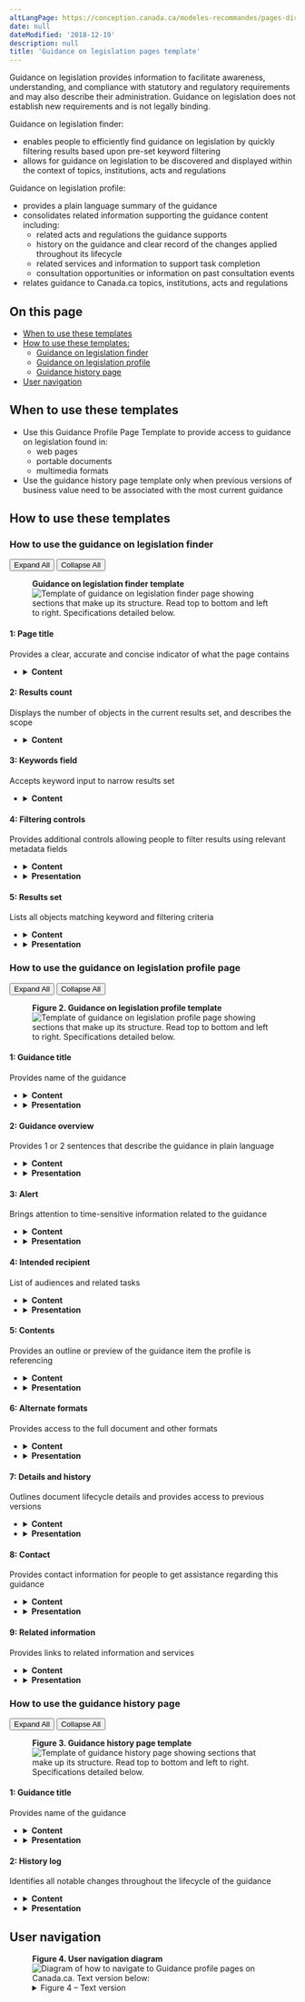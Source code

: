 ```yaml
---
altLangPage: https://conception.canada.ca/modeles-recommandes/pages-directives-lois.html
date: null
dateModified: '2018-12-19'
description: null
title: 'Guidance on legislation pages template'
---
```



<div>
 
 <section>
  <p>
   Guidance on legislation provides information to facilitate awareness, understanding, and compliance with statutory and regulatory requirements and may also describe their administration. Guidance on legislation does not establish new requirements and is not legally binding.
  </p>
  <p>
   Guidance on legislation finder:
  </p>
  <ul>
   <li>
    enables people to efficiently find guidance on legislation by quickly filtering results based upon pre-set keyword filtering
   </li>
   <li>
    allows for guidance on legislation to be discovered and displayed within the context of topics, institutions, acts and regulations
   </li>
  </ul>
  <p>
   Guidance on legislation profile:
  </p>
  <ul>
   <li>
    provides a plain language summary of the guidance
   </li>
   <li>
    consolidates related information supporting the guidance content including:
    <ul>
     <li>
      related acts and regulations the guidance supports
     </li>
     <li>
      history on the guidance and clear record of the changes applied throughout its lifecycle
     </li>
     <li>
      related services and information to support task completion
     </li>
     <li>
      consultation opportunities or information on past consultation events
     </li>
    </ul>
   </li>
   <li>
    relates guidance to Canada.ca topics, institutions, acts and regulations
   </li>
  </ul>
 </section>
 <section>
  <h2>
   On this page
  </h2>
  <ul>
   <li>
    <a href="#use">
     When to use these templates
    </a>
   </li>
   <li>
    <a href="#specifications">
     How to use these templates:
    </a>
    <ul>
     <li>
      <a href="#finder">
       Guidance on legislation finder
      </a>
     </li>
     <li>
      <a href="#profile">
       Guidance on legislation profile
      </a>
     </li>
     <li>
      <a href="#history">
       Guidance history page
      </a>
     </li>
    </ul>
   </li>
   <li>
    <a href="#navigation">
     User navigation
    </a>
   </li>
  </ul>
 </section>
 <section>
  <h2 id="use">
   When to use these templates
  </h2>
  <ul>
   <li>
    Use this Guidance Profile Page Template to provide access to guidance on legislation found in:
    <ul>
     <li>
      web pages
     </li>
     <li>
      portable documents
     </li>
     <li>
      multimedia formats
     </li>
    </ul>
   </li>
   <li>
    Use the guidance history page template only when previous versions of business value need to be associated with the most current guidance
   </li>
  </ul>
 </section>
 <section>
  <h2 id="specifications">
   How to use these templates
  </h2>
  <section>
   <h3 id="finder">
    How to use the guidance on legislation finder
   </h3>
   <div class="btn-group mrgn-bttm-sm">
    <button class="btn btn-default wb-toggle" data-toggle='{"selector": "details", "parent": "#template-elements", "type": "on"}' type="button">
     Expand All
    </button>
    <button class="btn btn-default wb-toggle" data-toggle='{"selector": "details", "parent": "#template-elements", "type": "off"}' type="button">
     Collapse All
    </button>
   </div>
   <div class="row">
    <div class="col-lg-6 pull-right">
     <figure class="mrgn-bttm-lg">
      <figcaption class="text-center">
       <b>
        Guidance on legislation finder template
       </b>
      </figcaption>
      <img alt="Template of guidance on legislation finder page showing sections that make up its structure. Read top to bottom and left to right. Specifications detailed below." class="full-width" src="https://www.canada.ca/content//dam/tbs-sct/images/government-communications/canada-content-style-guide/guidance-finder-eng.jpg"/>
     </figure>
    </div>
    <div class="col-lg-6 pull-left">
     <section id="template-elements">
      <section>
       <h4>
        1: Page title
       </h4>
       <p>
        Provides a clear, accurate and concise indicator of what the page contains
       </p>
       <ul class="list-unstyled">
        <li id="element1-1">
         <details class="mrgn-bttm-sm">
          <summary class="wb-toggle" data-toggle='{"print":"on"}'>
           <strong>
            Content
           </strong>
          </summary>
          <ul>
           <li>
            go to the
            <a href="./pages-index.html#finder">
             Finder page
            </a>
           </li>
          </ul>
         </details>
        </li>
       </ul>
      </section>
      <section>
       <h4>
        2: Results count
       </h4>
       <p>
        Displays the number of objects in the current results set, and describes the scope
       </p>
       <ul class="list-unstyled">
        <li id="element1-2">
         <details class="mrgn-bttm-sm">
          <summary class="wb-toggle" data-toggle='{"print":"on"}'>
           <strong>
            Content
           </strong>
          </summary>
          <ul>
           <li>
            go to the
            <a href="./pages-index.html#finder">
             Finder page
            </a>
           </li>
          </ul>
         </details>
        </li>
       </ul>
      </section>
      <section>
       <h4>
        3: Keywords field
       </h4>
       <p>
        Accepts keyword input to narrow results set
       </p>
       <ul class="list-unstyled">
        <li id="element1-3">
         <details class="mrgn-bttm-sm">
          <summary class="wb-toggle" data-toggle='{"print":"on"}'>
           <strong>
            Content
           </strong>
          </summary>
          <ul>
           <li>
            go to the
            <a href="./pages-index.html#finder">
             Finder page
            </a>
           </li>
          </ul>
         </details>
        </li>
       </ul>
      </section>
      <section>
       <h4>
        4: Filtering controls
       </h4>
       <p>
        Provides additional controls allowing people to filter results using relevant metadata fields
       </p>
       <ul class="list-unstyled">
        <li id="element1-4">
         <details class="mrgn-bttm-sm">
          <summary class="wb-toggle" data-toggle='{"print":"on"}'>
           <strong>
            Content
           </strong>
          </summary>
          <ul>
           <li>
            the collapsible element containing the filtering controls should be closed by default on page load, when viewed on smaller screen sizes (mobile devices), and  open by default on desktop (large) displays
           </li>
           <li>
            entering filtering values and pressing the “Apply filters” button should never reset existing values in the keywords field above
            <ul>
             <li>
              all values entered by a person should persist until they have been intentionally cleared
             </li>
            </ul>
           </li>
           <li>
            should use the following filters:
            <dl class="dl-horizontal">
             <dt>
              <strong>
               Type
              </strong>
             </dt>
             <dd>
              <p>
               allows for filtering on the types of guidance
              </p>
             </dd>
             <dt>
              <strong>
               Topic
              </strong>
             </dt>
             <dd>
              <p>
               allows for filtering on only themes and first level of topics under each
              </p>
             </dd>
             <dt>
              <strong>
               For
              </strong>
             </dt>
             <dd>
              <p>
               allows for filtering on audiences drawn from Canada.ca metadata element sets
              </p>
             </dd>
             <dt>
              <strong>
               Organization
              </strong>
             </dt>
             <dd>
              <p>
               allows for filtering on institutions from the Canada.ca Institutions Controlled Vocabulary
              </p>
             </dd>
             <dt>
              <strong>
               Act or regulation
              </strong>
             </dt>
             <dd>
              <p>
               allows autocomplete based upon a controlled vocabulary of acts and regulations
              </p>
             </dd>
            </dl>
           </li>
          </ul>
         </details>
        </li>
        <li id="element1-5">
         <details class="mrgn-bttm-sm">
          <summary class="wb-toggle" data-toggle='{"print":"on"}'>
           <strong>
            Presentation
           </strong>
          </summary>
          <ul>
           <li>
            presented in a collapsible element labeled “Filter your results”
           </li>
           <li>
            filtering controls are followed by an “Apply filters” button and a “Reset filters” button
           </li>
           <li>
            the “Reset  filters” button is presented in the secondary button style
           </li>
           <li>
            these buttons can be omitted if the underlying technology will allow the results set to respond in real-time as the filtering controls are manipulated
           </li>
          </ul>
         </details>
        </li>
       </ul>
      </section>
      <section>
       <h4>
        5: Results set
       </h4>
       <p>
        Lists all objects matching keyword and filtering criteria
       </p>
       <ul class="list-unstyled">
        <li id="element1-6">
         <details class="mrgn-bttm-sm">
          <summary class="wb-toggle" data-toggle='{"print":"on"}'>
           <strong>
            Content
           </strong>
          </summary>
          <ul>
           <li>
            each record in the results set consists of the following elements:
            <ul>
             <li>
              guidance title, linked to the page where the object resides
             </li>
             <li>
              relevant metadata values, corresponding to the element sets available through the filtering controls on the finder. Example: “[guidance sub-type] | [related topic] | [institution]”
             </li>
             <li>
              excerpt text drawn from the target page, showing the matching keywords provided by a person, in context
             </li>
            </ul>
           </li>
          </ul>
         </details>
        </li>
        <li id="element1-7">
         <details class="mrgn-bttm-sm">
          <summary class="wb-toggle" data-toggle='{"print":"on"}'>
           <strong>
            Presentation
           </strong>
          </summary>
          <ul>
           <li>
            maximum length for each record in the results set is 95 characters, consistent with the pattern for line length in generic destination page template
           </li>
           <li>
            everything wraps
           </li>
           <li>
            individual records in the results set are separated by a horizontal border
           </li>
           <li>
            large record sets are broken up into pages of ten records each, using the standard
            <abbr title="Web Experience Toolkit">
             WET
            </abbr>
            pagination controls
           </li>
           <li>
            object title links use standard Canada.ca link styling (blue, underlined), with the addition of boldface
           </li>
           <li>
            metadata values should be listed between the object title and the excerpt text, and displayed in a lighter font colour than the rest of the page text
           </li>
           <li>
            metadata values should be separated from each other by vertical pipes
           </li>
           <li>
            excerpt text is presented in normal font, except for the keywords provided by a person, which are in boldface
           </li>
           <li>
            excerpts are truncated using an ellipsis after 2 lines
           </li>
          </ul>
         </details>
        </li>
       </ul>
      </section>
     </section>
    </div>
   </div>
  </section>
  <section>
   <h3 id="profile">
    How to use the guidance on legislation profile page
   </h3>
   <div class="btn-group mrgn-bttm-sm">
    <button class="btn btn-default wb-toggle" data-toggle='{"selector": "details", "parent": "#template-elements2", "type": "on"}' type="button">
     Expand All
    </button>
    <button class="btn btn-default wb-toggle" data-toggle='{"selector": "details", "parent": "#template-elements2", "type": "off"}' type="button">
     Collapse All
    </button>
   </div>
   <div class="row">
    <div class="col-lg-6 pull-right">
     <figure class="mrgn-bttm-lg">
      <figcaption class="text-center">
       <b>
        Figure 2. Guidance on legislation profile template
       </b>
      </figcaption>
      <img alt="Template of guidance on legislation profile page showing sections that make up its structure. Read top to bottom and left to right. Specifications detailed below." class="full-width" src="https://www.canada.ca/content//dam/tbs-sct/images/government-communications/canada-content-style-guide/guidance-profile-eng.jpg"/>
     </figure>
    </div>
    <div class="col-lg-6 pull-left">
     <section id="template-elements2">
      <section>
       <h4>
        1: Guidance title
       </h4>
       <p>
        Provides name of the guidance
       </p>
       <ul class="list-unstyled">
        <li id="element2-1">
         <details class="mrgn-bttm-sm">
          <summary class="wb-toggle" data-toggle='{"print":"on"}'>
           <strong>
            Content
           </strong>
          </summary>
          <ul>
           <li>
            the title of the guidance should exactly match the document or item being profiled
           </li>
           <li>
            should include institutional byline below the title with a link to the institutions responsible for the content
           </li>
          </ul>
         </details>
        </li>
        <li id="element2-2">
         <details class="mrgn-bttm-sm">
          <summary class="wb-toggle" data-toggle='{"print":"on"}'>
           <strong>
            Presentation
           </strong>
          </summary>
          <ul>
           <li>
            the guidance title must be a unique H1
           </li>
           <li>
            must be the first element on the page
           </li>
          </ul>
         </details>
        </li>
       </ul>
      </section>
      <section>
       <h4>
        2: Guidance overview
       </h4>
       <p>
        Provides 1 or 2 sentences that describe the guidance in plain language
       </p>
       <ul class="list-unstyled">
        <li id="element2-3">
         <details class="mrgn-bttm-sm">
          <summary class="wb-toggle" data-toggle='{"print":"on"}'>
           <strong>
            Content
           </strong>
          </summary>
          <ul>
           <li>
            provides a brief, plain language overview of the guidance
           </li>
           <li>
            keep the text short and concise
           </li>
           <li>
            written for a grade 6-8 reading level
           </li>
          </ul>
         </details>
        </li>
        <li id="element2-4">
         <details class="mrgn-bttm-sm">
          <summary class="wb-toggle" data-toggle='{"print":"on"}'>
           <strong>
            Presentation
           </strong>
          </summary>
          <ul>
           <li>
            appears directly below the guidance title
           </li>
          </ul>
         </details>
        </li>
       </ul>
      </section>
      <section>
       <h4>
        3: Alert
       </h4>
       <p>
        Brings attention to time-sensitive information related to the guidance
       </p>
       <ul class="list-unstyled">
        <li id="element2-5">
         <details class="mrgn-bttm-sm">
          <summary class="wb-toggle" data-toggle='{"print":"on"}'>
           <strong>
            Content
           </strong>
          </summary>
          <ul>
           <li>
            use the
            <a href="../common-design-patterns/contextual-alerts.html">
             Contextual alerts
            </a>
            pattern
           </li>
          </ul>
         </details>
        </li>
        <li id="element2-6">
         <details class="mrgn-bttm-sm">
          <summary class="wb-toggle" data-toggle='{"print":"on"}'>
           <strong>
            Presentation
           </strong>
          </summary>
          <ul>
           <li>
            appears under the guidance overview
           </li>
          </ul>
         </details>
        </li>
       </ul>
      </section>
      <section>
       <h4>
        4: Intended recipient
       </h4>
       <p>
        List of audiences and related tasks
       </p>
       <ul class="list-unstyled">
        <li id="element2-7">
         <details class="mrgn-bttm-sm">
          <summary class="wb-toggle" data-toggle='{"print":"on"}'>
           <strong>
            Content
           </strong>
          </summary>
          <ul>
           <li>
            provides links to the audiences intended for the guidance
           </li>
           <li>
            where possible, link an audience to a task which is related to the guidance
           </li>
          </ul>
         </details>
        </li>
        <li id="element2-8">
         <details class="mrgn-bttm-sm">
          <summary class="wb-toggle" data-toggle='{"print":"on"}'>
           <strong>
            Presentation
           </strong>
          </summary>
          <ul>
           <li>
            appears under guidance overview or alert block
           </li>
           <li>
            must be presented as a bulleted list
           </li>
          </ul>
         </details>
        </li>
       </ul>
      </section>
      <section>
       <h4>
        5: Contents
       </h4>
       <p>
        Provides an outline or preview of the guidance item the profile is referencing
       </p>
       <ul class="list-unstyled">
        <li id="element2-9">
         <details class="mrgn-bttm-sm">
          <summary class="wb-toggle" data-toggle='{"print":"on"}'>
           <strong>
            Content
           </strong>
          </summary>
          <ul>
           <li>
            provide a table of contents for the guidance document
           </li>
           <li>
            headings under the table of contents must link directly to the area it relates to within the guidance document
           </li>
           <li>
            provide thumbnail views for guidance in multimedia formats
           </li>
          </ul>
         </details>
        </li>
        <li id="element2-10">
         <details class="mrgn-bttm-sm">
          <summary class="wb-toggle" data-toggle='{"print":"on"}'>
           <strong>
            Presentation
           </strong>
          </summary>
          <ul>
           <li>
            appears under the related guidance overview, intended recipient or alert blocks
           </li>
           <li>
            must be presented as table of contents or image
           </li>
          </ul>
         </details>
        </li>
       </ul>
      </section>
      <section>
       <h4>
        6: Alternate formats
       </h4>
       <p>
        Provides access to the full document and other formats
       </p>
       <ul class="list-unstyled">
        <li id="element2-11">
         <details class="mrgn-bttm-sm">
          <summary class="wb-toggle" data-toggle='{"print":"on"}'>
           <strong>
            Content
           </strong>
          </summary>
          <ul>
           <li>
            must provide links to accessible, alternative formats of the guidance
           </li>
          </ul>
         </details>
        </li>
        <li id="element2-12">
         <details class="mrgn-bttm-sm">
          <summary class="wb-toggle" data-toggle='{"print":"on"}'>
           <strong>
            Presentation
           </strong>
          </summary>
          <ul>
           <li>
            appears below the contents
           </li>
          </ul>
         </details>
        </li>
       </ul>
      </section>
      <section>
       <h4>
        7: Details and history
       </h4>
       <p>
        Outlines document lifecycle details and provides access to previous versions
       </p>
       <ul class="list-unstyled">
        <li id="element2-13">
         <details class="mrgn-bttm-sm">
          <summary class="wb-toggle" data-toggle='{"print":"on"}'>
           <strong>
            Content
           </strong>
          </summary>
          <ul>
           <li>
            must provide the date published
           </li>
           <li>
            must provide the date last updated
           </li>
           <li>
            may provide a link to the associated guidance history page template, if previous versions are available
           </li>
           <li>
            may provide the last consultation date
           </li>
           <li>
            may provide a link to a list of associated consultations, if previous available
           </li>
           <li>
            may provide links to topics related to the guidance
           </li>
          </ul>
         </details>
        </li>
        <li id="element2-14">
         <details class="mrgn-bttm-sm">
          <summary class="wb-toggle" data-toggle='{"print":"on"}'>
           <strong>
            Presentation
           </strong>
          </summary>
          <ul>
           <li>
            appears below the alternate formats block
           </li>
          </ul>
         </details>
        </li>
       </ul>
      </section>
      <section>
       <h4>
        8: Contact
       </h4>
       <p>
        Provides contact information for people to get assistance regarding this guidance
       </p>
       <ul class="list-unstyled">
        <li id="element2-15">
         <details class="mrgn-bttm-sm">
          <summary class="wb-toggle" data-toggle='{"print":"on"}'>
           <strong>
            Content
           </strong>
          </summary>
          <ul>
           <li>
            channels displayed are at the discretion of the department
           </li>
           <li>
            if available, display services standards for a particular channel below the contact information
           </li>
          </ul>
         </details>
        </li>
        <li id="element2-16">
         <details class="mrgn-bttm-sm">
          <summary class="wb-toggle" data-toggle='{"print":"on"}'>
           <strong>
            Presentation
           </strong>
          </summary>
          <ul>
           <li>
            appears below the details and history block
           </li>
           <li>
            sequence of channel tabs at the discretion of the department
           </li>
          </ul>
         </details>
        </li>
       </ul>
      </section>
      <section>
       <h4>
        9: Related information
       </h4>
       <p>
        Provides links to related information and services
       </p>
       <ul class="list-unstyled">
        <li id="element2-17">
         <details class="mrgn-bttm-sm">
          <summary class="wb-toggle" data-toggle='{"print":"on"}'>
           <strong>
            Content
           </strong>
          </summary>
          <ul>
           <li>
            provides links to related content, including (in priority):
            <ul>
             <li>
              information and services
             </li>
             <li>
              acts or regulations
             </li>
             <li>
              guidance
             </li>
             <li>
              program descriptions
             </li>
            </ul>
           </li>
          </ul>
         </details>
        </li>
        <li id="element2-18">
         <details class="mrgn-bttm-sm">
          <summary class="wb-toggle" data-toggle='{"print":"on"}'>
           <strong>
            Presentation
           </strong>
          </summary>
          <ul>
           <li>
            appears to the right of the overview
           </li>
          </ul>
         </details>
        </li>
       </ul>
      </section>
     </section>
    </div>
   </div>
  </section>
  <section>
   <h3 id="history">
    How to use the guidance history page
   </h3>
   <div class="btn-group mrgn-bttm-sm">
    <button class="btn btn-default wb-toggle" data-toggle='{"selector": "details", "parent": "#template-elements3", "type": "on"}' type="button">
     Expand All
    </button>
    <button class="btn btn-default wb-toggle" data-toggle='{"selector": "details", "parent": "#template-elements3", "type": "off"}' type="button">
     Collapse All
    </button>
   </div>
   <div class="row">
    <div class="col-lg-6 pull-right">
     <figure class="mrgn-bttm-lg">
      <figcaption class="text-center">
       <b>
        Figure 3. Guidance history page template
       </b>
      </figcaption>
      <img alt="Template of guidance history page showing sections that make up its structure. Read top to bottom and left to right. Specifications detailed below." class="full-width" src="https://www.canada.ca/content//dam/tbs-sct/images/government-communications/canada-content-style-guide/guidance-history-eng.jpg"/>
     </figure>
    </div>
    <div class="col-lg-6 pull-left">
     <section id="template-elements3">
      <section>
       <h4>
        1: Guidance title
       </h4>
       <p>
        Provides name of the guidance
       </p>
       <ul class="list-unstyled">
        <li id="element3-1">
         <details class="mrgn-bttm-sm">
          <summary class="wb-toggle" data-toggle='{"print":"on"}'>
           <strong>
            Content
           </strong>
          </summary>
          <ul>
           <li>
            the title of the guidance must exactly match the document or item being profiled
           </li>
           <li>
            must include institutional byline below the title with a link to the institutions responsible for the content
           </li>
          </ul>
         </details>
        </li>
        <li id="element3-2">
         <details class="mrgn-bttm-sm">
          <summary class="wb-toggle" data-toggle='{"print":"on"}'>
           <strong>
            Presentation
           </strong>
          </summary>
          <ul>
           <li>
            the guidance title must be a unique H1
           </li>
           <li>
            must be the first element on the page
           </li>
          </ul>
         </details>
        </li>
       </ul>
      </section>
      <section>
       <h4>
        2: History log
       </h4>
       <p>
        Identifies all notable changes throughout the lifecycle of the guidance
       </p>
       <ul class="list-unstyled">
        <li id="element3-3">
         <details class="mrgn-bttm-sm">
          <summary class="wb-toggle" data-toggle='{"print":"on"}'>
           <strong>
            Content
           </strong>
          </summary>
          <ul>
           <li>
            the log must include the current version at the top, and be associated with the label: “current version”
           </li>
           <li>
            the log must include the date for each version
           </li>
           <li>
            button must be labeled “See current version”
           </li>
          </ul>
         </details>
        </li>
        <li id="element3-4">
         <details class="mrgn-bttm-sm">
          <summary class="wb-toggle" data-toggle='{"print":"on"}'>
           <strong>
            Presentation
           </strong>
          </summary>
          <ul>
           <li>
            must be displayed below the guidance title
           </li>
          </ul>
         </details>
        </li>
       </ul>
      </section>
     </section>
    </div>
   </div>
  </section>
 </section>
 <section>
  <h2 id="navigation">
   User navigation
  </h2>
  <figure class="mrgn-bttm-lg">
   <figcaption class="text-center">
    <b>
     Figure 4. User navigation diagram
    </b>
   </figcaption>
   <img alt="Diagram of how to navigate to Guidance profile pages on Canada.ca. Text version below:" class="img-responsive center-block" src="https://www.canada.ca/content//dam/tbs-sct/images/government-communications/canada-content-style-guide/guidance-legislation-pages-ia-eng.png"/>
   <details>
    <summary class="wb-toggle" data-toggle='{"print":"on"}'>
     Figure 4 – Text version
    </summary>
    <p>
     Guidance profile pages can be accessed from the Guidance finder page, which can be accessed from the Canada.ca home page. The guidance profile includes tabs about Guidance history and to Read the guidance.
    </p>
   </details>
  </figure>
 </section>
</div>


